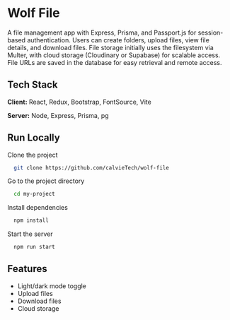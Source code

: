 
# Wolf File

A file management app with Express, Prisma, and Passport.js for session-based authentication. Users can create folders, upload files, view file details, and download files. File storage initially uses the filesystem via Multer, with cloud storage (Cloudinary or Supabase) for scalable access. File URLs are saved in the database for easy retrieval and remote access.


## Tech Stack

**Client:** React, Redux, Bootstrap, FontSource, Vite

**Server:** Node, Express, Prisma, pg


## Run Locally

Clone the project

```bash
  git clone https://github.com/calvieTech/wolf-file
```

Go to the project directory

```bash
  cd my-project
```

Install dependencies

```bash
  npm install
```

Start the server

```bash
  npm run start
```


## Features

- Light/dark mode toggle
- Upload files
- Download files
- Cloud storage
